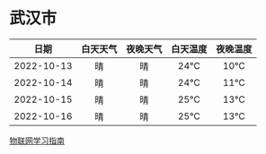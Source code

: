 # 武汉市
|日期|白天天气|夜晚天气|白天温度|夜晚温度|
|:--:|:--:|:--:|:--:|:--:|
|2022-10-13|晴|晴|24℃|10℃|
|2022-10-14|晴|晴|24℃|11℃|
|2022-10-15|晴|晴|25℃|13℃|
|2022-10-16|晴|晴|25℃|13℃|
 
[物联网学习指南](http://doc.lziqi.top/IoT)

